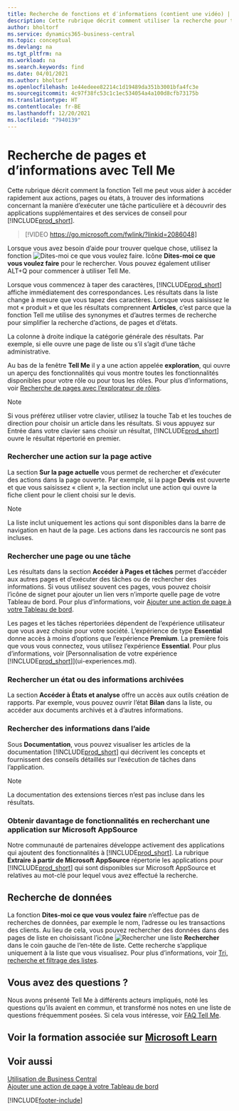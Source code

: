 ```yaml
---
title: Recherche de fonctions et d′informations (contient une vidéo) | Microsoft Docs
description: Cette rubrique décrit comment utiliser la recherche pour trouver des actions, pages, états, documents et données ainsi que les autres applications et services de conseil.
author: bholtorf
ms.service: dynamics365-business-central
ms.topic: conceptual
ms.devlang: na
ms.tgt_pltfrm: na
ms.workload: na
ms.search.keywords: find
ms.date: 04/01/2021
ms.author: bholtorf
ms.openlocfilehash: 1e44edeee82214c1d19489da351b3001bfa4fc3e
ms.sourcegitcommit: 4c97f38fc53c1c1ec534054a4a100d8cfb73175b
ms.translationtype: HT
ms.contentlocale: fr-BE
ms.lasthandoff: 12/20/2021
ms.locfileid: "7940139"
---
```

# <a name="finding-pages-and-information-with-tell-me"></a>Recherche de pages et d’informations avec Tell Me  
Cette rubrique décrit comment la fonction Tell me peut vous aider à accéder rapidement aux actions, pages ou états, à trouver des informations concernant la manière d’exécuter une tâche particulière et à découvrir des applications supplémentaires et des services de conseil pour [!INCLUDE[prod_short](includes/prod_short.md)].  


> [!VIDEO https://go.microsoft.com/fwlink/?linkid=2086048]

Lorsque vous avez besoin d’aide pour trouver quelque chose, utilisez la fonction ![Dites-moi ce que vous voulez faire.](media/ui-search/search.png "Rechercher une page ou un état") Icône **Dites-moi ce que vous voulez faire** pour le rechercher. Vous pouvez également utiliser ALT+Q pour commencer à utiliser Tell Me.

Lorsque vous commencez à taper des caractères, [!INCLUDE[prod_short](includes/prod_short.md)] affiche immédiatement des correspondances. Les résultats dans la liste change à mesure que vous tapez des caractères. Lorsque vous saisissez le mot « produit » et que les résultats comprennent **Articles**, c’est parce que la fonction Tell me utilise des synonymes et d’autres termes de recherche pour simplifier la recherche d’actions, de pages et d’états.

La colonne à droite indique la catégorie générale des résultats. Par exemple, si elle ouvre une page de liste ou s’il s’agit d’une tâche administrative.  

Au bas de la fenêtre **Tell Me** il y a une action appelée **exploration**, qui ouvre un aperçu des fonctionnalités qui vous montre toutes les fonctionnalités disponibles pour votre rôle ou pour tous les rôles. Pour plus d’informations, voir [Recherche de pages avec l’explorateur de rôles](ui-role-explorer.md).

> [!NOTE]  
>   Si vous préférez utiliser votre clavier, utilisez la touche Tab et les touches de direction pour choisir un article dans les résultats. Si vous appuyez sur Entrée dans votre clavier sans choisir un résultat, [!INCLUDE[prod_short](includes/prod_short.md)] ouvre le résultat répertorié en premier.

### <a name="finding-an-action-on-the-current-page"></a>Rechercher une action sur la page active
La section **Sur la page actuelle** vous permet de rechercher et d’exécuter des actions dans la page ouverte. Par exemple, si la page **Devis** est ouverte et que vous saisissez « client », la section inclut une action qui ouvre la fiche client pour le client choisi sur le devis.

> [!NOTE]  
>   La liste inclut uniquement les actions qui sont disponibles dans la barre de navigation en haut de la page. Les actions dans les raccourcis ne sont pas incluses.  

### <a name="finding-a-page-or-a-task"></a>Rechercher une page ou une tâche
Les résultats dans la section **Accéder à Pages et tâches** permet d’accéder aux autres pages et d’exécuter des tâches ou de rechercher des informations. Si vous utilisez souvent ces pages, vous pouvez choisir l’icône de signet pour ajouter un lien vers n’importe quelle page de votre Tableau de bord. Pour plus d’informations, voir [Ajouter une action de page à votre Tableau de bord](ui-bookmarks.md).

Les pages et les tâches répertoriées dépendent de l’expérience utilisateur que vous avez choisie pour votre société. L’expérience de type **Essential** donne accès à moins d’options que l’expérience **Premium**. La première fois que vous vous connectez, vous utilisez l’expérience **Essential**. Pour plus d’informations, voir [Personnalisation de votre expérience [!INCLUDE[prod_short](includes/prod_short.md)]](ui-experiences.md).

### <a name="finding-a-report-or-archived-information"></a>Rechercher un état ou des informations archivées
La section **Accéder à États et analyse** offre un accès aux outils création de rapports. Par exemple, vous pouvez ouvrir l’état **Bilan** dans la liste, ou accéder aux documents archivés et à d’autres informations.  

### <a name="finding-information-in-the-help"></a>Rechercher des informations dans l’aide
Sous **Documentation**, vous pouvez visualiser les articles de la documentation [!INCLUDE[prod_short](includes/prod_short.md)] qui décrivent les concepts et fournissent des conseils détaillés sur l’exécution de tâches dans l’application.    

> [!NOTE]  
> La documentation des extensions tierces n’est pas incluse dans les résultats.

### <a name="getting-more-functionality-by-finding-an-app-on-microsoft-appsource"></a>Obtenir davantage de fonctionnalités en recherchant une application sur Microsoft AppSource
Notre communauté de partenaires développe activement des applications qui ajoutent des fonctionnalités à [!INCLUDE[prod_short](includes/prod_short.md)]. La rubrique **Extraire à partir de Microsoft AppSource** répertorie les applications pour [!INCLUDE[prod_short](includes/prod_short.md)] qui sont disponibles sur Microsoft AppSource et relatives au mot-clé pour lequel vous avez effectué la recherche.

## <a name="searching-for-data"></a>Recherche de données
La fonction **Dites-moi ce que vous voulez faire** n’effectue pas de recherches de données, par exemple le nom, l’adresse ou les transactions des clients. Au lieu de cela, vous pouvez rechercher des données dans des pages de liste en choisissant l’icône ![Rechercher une liste](media/ui-search/search-list.png "Icône de liste Rechercher") **Rechercher** dans le coin gauche de l’en-tête de liste. Cette recherche s’applique uniquement à la liste que vous visualisez. Pour plus d’informations, voir [Tri, recherche et filtrage des listes](ui-enter-criteria-filters.md).

## <a name="questions"></a>Vous avez des questions ?
Nous avons présenté Tell Me à différents acteurs impliqués, noté les questions qu’ils avaient en commun, et transformé nos notes en une liste de questions fréquemment posées. Si cela vous intéresse, voir [FAQ Tell Me](ui-search-faq.md).

## <a name="see-related-training-at-microsoft-learn"></a>Voir la formation associée sur [Microsoft Learn](/learn/modules/user-interface-dynamics-365-business-central/index)

## <a name="see-also"></a>Voir aussi
[Utilisation de Business Central](ui-work-product.md)  
[Ajouter une action de page à votre Tableau de bord](ui-bookmarks.md)


[!INCLUDE[footer-include](includes/footer-banner.md)]